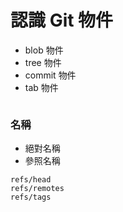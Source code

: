 # 認識 Git 物件

* blob 物件
* tree 物件
* commit 物件
* tab 物件

```

```

### 名稱

* 絕對名稱
* 參照名稱

```
refs/head
refs/remotes
refs/tags
```